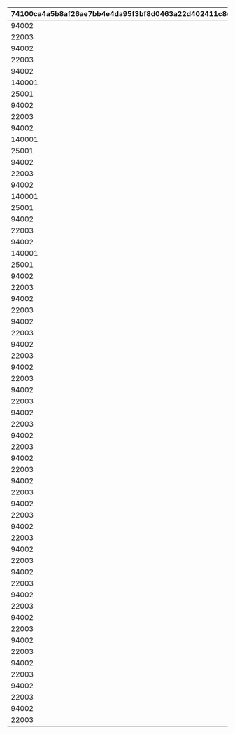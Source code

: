 |74100ca4a5b8af26ae7bb4e4da95f3bf8d0463a22d402411c8c8f94147121e6c|1f57b6a09f9e668ec56b9b58e0e9e136d2956377e675ba435010543f69f1d61d|29d318b6bb67903099798d5dc3383dde3ea5c190effc57ecb454cd1b9b97ea8a|3cee55c9e342f79766efaa4fc3e06a210c823eaf9c829a9f88623ec6d0ac6cbd|d68bff9dd7bc567d23a1d934370830c2bdced6276a8aa9e4b56b3a5cab3da484|
| --- | --- | --- | --- | --- |
|94002|12|10000101|150000|100001011|
|22003|2|10000101|6|100001012|
|94002|12|10000102|500000|100001021|
|22003|2|10000102|6|100001022|
|94002|12|10000103|500000|100001031|
|140001|4|10000103|3|100001032|
|25001|2|10000103|3|100001033|
|94002|12|10000104|500000|100001041|
|22003|2|10000104|6|100001042|
|94002|12|10000105|500000|100001051|
|140001|4|10000105|4|100001052|
|25001|2|10000105|4|100001053|
|94002|12|10000106|500000|100001061|
|22003|2|10000106|6|100001062|
|94002|12|10000107|500000|100001071|
|140001|4|10000107|4|100001072|
|25001|2|10000107|4|100001073|
|94002|12|10000108|500000|100001081|
|22003|2|10000108|6|100001082|
|94002|12|10000109|500000|100001091|
|140001|4|10000109|4|100001092|
|25001|2|10000109|4|100001093|
|94002|12|10050501|120000|100505011|
|22003|2|10050501|3|100505012|
|94002|12|10050502|120000|100505021|
|22003|2|10050502|4|100505022|
|94002|12|10050503|120000|100505031|
|22003|2|10050503|4|100505032|
|94002|12|10050511|120000|100505111|
|22003|2|10050511|3|100505112|
|94002|12|10050512|160000|100505121|
|22003|2|10050512|4|100505122|
|94002|12|10060601|120000|100606011|
|22003|2|10060601|3|100606012|
|94002|12|10060602|120000|100606021|
|22003|2|10060602|4|100606022|
|94002|12|10060603|120000|100606031|
|22003|2|10060603|4|100606032|
|94002|12|10060611|120000|100606111|
|22003|2|10060611|3|100606112|
|94002|12|10060612|160000|100606121|
|22003|2|10060612|4|100606122|
|94002|12|10070701|120000|100707011|
|22003|2|10070701|3|100707012|
|94002|12|10070702|120000|100707021|
|22003|2|10070702|4|100707022|
|94002|12|10070703|120000|100707031|
|22003|2|10070703|4|100707032|
|94002|12|10070711|120000|100707111|
|22003|2|10070711|3|100707112|
|94002|12|10070712|160000|100707121|
|22003|2|10070712|4|100707122|
|94002|12|10080801|120000|100808011|
|22003|2|10080801|3|100808012|
|94002|12|10080802|120000|100808021|
|22003|2|10080802|4|100808022|
|94002|12|10080803|120000|100808031|
|22003|2|10080803|4|100808032|
|94002|12|10080811|120000|100808111|
|22003|2|10080811|3|100808112|
|94002|12|10080812|160000|100808121|
|22003|2|10080812|4|100808122|